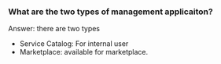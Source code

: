 ### What are the two types of management applicaiton?
Answer: there are two types
* Service Catalog: For internal user
* Marketplace: available for marketplace. 